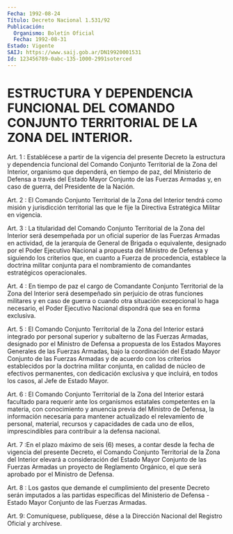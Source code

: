 ```yaml
---
Fecha: 1992-08-24
Título: Decreto Nacional 1.531/92
Publicación:
  Organismo: Boletín Oficial
  Fecha: 1992-08-31
Estado: Vigente
SAIJ: https://www.saij.gob.ar/DN19920001531
Id: 123456789-0abc-135-1000-2991soterced
---
```

# ESTRUCTURA Y DEPENDENCIA FUNCIONAL DEL COMANDO CONJUNTO TERRITORIAL DE LA ZONA DEL INTERIOR.

<a id="1"></a>
Art.  1  :  Establécese  a  partir de la vigencia del presente Decreto la estructura y dependencia  funcional del Comando Conjunto Territorial de la Zona del Interior, organismo  que  dependerá,  en tiempo  de paz, del Ministerio de Defensa a través del Estado Mayor Conjunto  de  las  Fuerzas  Armadas  y,  en  caso  de  guerra,  del Presidente de la Nación.

<a id="2"></a>
Art.  2  :  El  Comando  Conjunto  Territorial  de la Zona del Interior tendrá como misión y jurisdicción territorial  las  que le fije la Directiva Estratégica Militar en vigencia.

<a id="3"></a>
Art. 3 : La titularidad del Comando Conjunto Territorial de la Zona del  Interior  será desempeñada por un oficial superior de las Fuerzas  Armadas  en actividad,  de  la  jerarquía  de  General  de Brigada o equivalente,  designado por el Poder Ejecutivo Nacional a propuesta del Ministro de  Defensa  y  siguiendo los criterios que, en cuanto a Fuerza de procedencia, establece  la  doctrina  militar conjunta    para    el  nombramiento  de  comandantes  estratégicos operacionales.

<a id="4"></a>
Art.  4  :  En  tiempo  de paz el cargo de Comandante Conjunto Territorial de la Zona del Interior  será desempeñado sin perjuicio de otras funciones militares y en caso  de  guerra  o  cuando  otra situación   excepcional  lo  haga  necesario,  el  Poder  Ejecutivo Nacional dispondrá que sea en forma exclusiva.

<a id="5"></a>
Art.  5  :  El  Comando  Conjunto  Territorial  de la Zona del Interior  estará  integrado  por personal superior y subalterno  de las  Fuerzas  Armadas, designado  por  el  Ministro  de  Defensa  a propuesta de los  Estados Mayores Generales de las Fuerzas Armadas, bajo la coordinación  del  Estado  Mayor  Conjunto  de  las Fuerzas Armadas  y  de  acuerdo  con  los  criterios  establecidos  por  la doctrina  militar  conjunta,  en  calidad  de  núcleo  de efectivos permanentes, con dedicación exclusiva y que incluirá, en  todos los casos, al Jefe de Estado Mayor.

<a id="6"></a>
Art.  6  :  El  Comando  Conjunto  Territorial  de la Zona del Interior   estará  facultado  para  requerir  ante  los  organismos estatales competentes  en  la  materia, con conocimiento y anuencia previa  del  Ministro de Defensa,  la  información  necesaria  para mantener  actualizado    el  relevamiento  de  personal,  material, recursos y capacidades de  cada  uno de ellos, imprescindibles para contribuir a la defensa nacional.

<a id="7"></a>
Art. 7 :En el plazo máximo de seis (6) meses, a contar desde la fecha  de  vigencia  del  presente  Decreto,  el  Comando  Conjunto Territorial  de  la  Zona del Interior elevará a consideración  del Estado  Mayor Conjunto  de  las  Fuerzas  Armadas  un  proyecto  de Reglamento  Orgánico,  el  que  será  aprobado  por  el Ministro de Defensa.

<a id="8"></a>
Art.  8  : Los gastos que demande el cumplimiento del presente Decreto serán imputados  a  las partidas específicas del Ministerio de  Defensa  -  Estado  Mayor  Conjunto  de  las  Fuerzas  Armadas.

<a id="9"></a>
Art.  9: Comuníquese, publíquese, dése a la Dirección Nacional del Registro Oficial y archívese.